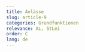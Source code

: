 ```yaml
---
title: Anlässe
slug: article-9
categories: Grundfunktionen
relevance: AL, StLei
order: C
lang: de
---
```

